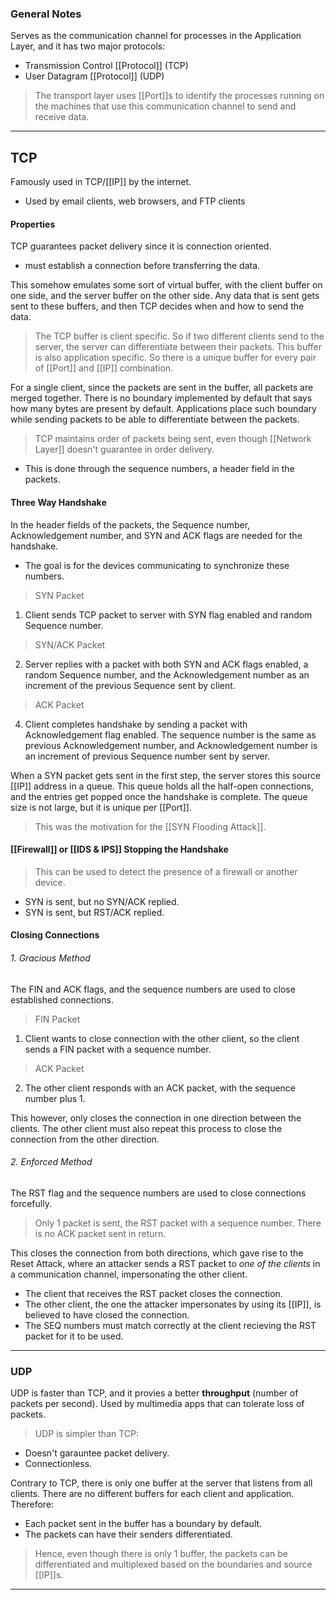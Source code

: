 
### General Notes

Serves as the communication channel for processes in the Application Layer, and it has two major protocols:
* Transmission Control [[Protocol]] (TCP)
* User Datagram [[Protocol]] (UDP)

> The transport layer uses [[Port]]s to identify the processes running on the machines that use this communication channel to send and receive data.

---
## TCP

Famously used in TCP/[[IP]] by the internet.
- Used by email clients, web browsers, and FTP clients
#### Properties

TCP guarantees packet delivery since it is connection oriented. 
* must establish a connection before transferring the data.

This somehow emulates some sort of virtual buffer, with the client buffer on one side, and the server buffer on the other side. Any data that is sent gets sent to these buffers, and then TCP decides when and how to send the data. 

> The TCP buffer is client specific. So if two different clients send to the server, the server can differentiate between their packets. This buffer is also application specific. So there is a unique buffer for every pair of [[Port]] and [[IP]] combination.

For a single client, since the packets are sent in the buffer, all packets are merged together. There is no boundary implemented by default that says how many bytes are present by default. Applications place such boundary while sending packets to be able to differentiate between the packets.

> TCP maintains order of packets being sent, even though [[Network Layer]] doesn't guarantee in order delivery.
* This is done through the sequence numbers, a header field in the packets.

#### Three Way Handshake

In the header fields of the packets, the Sequence number, Acknowledgement number, and SYN and ACK flags are needed for the handshake.
* The goal is for the devices communicating to synchronize these numbers.

> SYN Packet
1. Client sends TCP packet to server with SYN flag enabled and random Sequence number. 

> SYN/ACK Packet
2. Server replies with a packet with both SYN and ACK flags enabled, a random Sequence number, and the Acknowledgement number as an increment of the previous Sequence sent by client.

> ACK Packet
4. Client completes handshake by sending a packet with Acknowledgement flag enabled. The sequence number is the same as previous Acknowledgement number, and Acknowledgement number is an increment of previous Sequence number sent by server.

When a SYN packet gets sent in the first step, the server stores this source [[IP]] address in a queue. This queue holds all the half-open connections, and the entries get popped once the handshake is complete. The queue size is not large, but it is unique per [[Port]].
> This was the motivation for the [[SYN Flooding Attack]].

#### [[Firewall]] or [[IDS & IPS]] Stopping the Handshake

>  This can be used to detect the presence of a firewall or another device.
* SYN is sent, but no SYN/ACK replied.
* SYN is sent, but RST/ACK replied.

#### Closing Connections

###### 1. Gracious Method
The FIN and ACK flags, and the sequence numbers are used to close established connections.

> FIN Packet
1. Client wants to close connection with the other client, so the client sends a FIN packet with a sequence number.

> ACK Packet
2. The other client responds with an ACK packet, with the sequence number plus 1.

This however, only closes the connection in one direction between the clients. The other client must also repeat this process to close the connection from the other direction.

###### 2. Enforced Method
The RST flag and the sequence numbers are used to close connections forcefully.

> Only 1 packet is sent, the RST packet with a sequence number. There is no ACK packet sent in return.

This closes the connection from both directions, which gave rise to the Reset Attack, where an attacker sends a RST packet to *one of the clients* in a communication channel, impersonating the other client.
* The client that receives the RST packet closes the connection.
* The other client, the one the attacker impersonates by using its [[IP]], is believed to have closed the connection.
* The SEQ numbers must match correctly at the client recieving the RST packet for it to be used.

---
### UDP

UDP is faster than TCP, and it provies a better **throughput** (number of packets per second). Used by multimedia apps that can tolerate loss of packets.

> UDP is simpler than TCP:
* Doesn't garauntee packet delivery.
* Connectionless.

Contrary to TCP, there is only one buffer at the server that listens from all clients. There are no different buffers for each client and application. Therefore:
* Each packet sent in the buffer has a boundary by default.
* The packets can have their senders differentiated.

>Hence, even though there is only 1 buffer, the packets can be differentiated and multiplexed based on the boundaries and source [[IP]]s.

---
